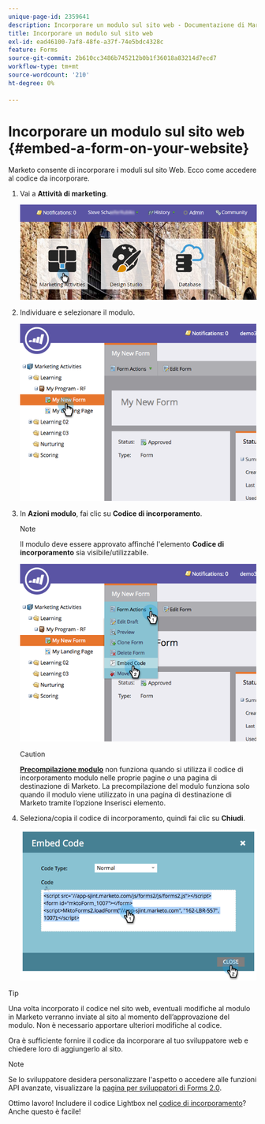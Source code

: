 ```yaml
---
unique-page-id: 2359641
description: Incorporare un modulo sul sito web - Documentazione di Marketo - Documentazione del prodotto
title: Incorporare un modulo sul sito web
exl-id: ead46100-7af8-48fe-a37f-74e5bdc4328c
feature: Forms
source-git-commit: 2b610cc3486b745212b0b1f36018a83214d7ecd7
workflow-type: tm+mt
source-wordcount: '210'
ht-degree: 0%

---
```


# Incorporare un modulo sul sito web {#embed-a-form-on-your-website}

Marketo consente di incorporare i moduli sul sito Web. Ecco come accedere al codice da incorporare.

1. Vai a **Attività di marketing**.

   ![](assets/login-marketing-activities-4.png)

1. Individuare e selezionare il modulo.

   ![](assets/image2014-9-15-12-3a12-3a14.png)

1. In **Azioni modulo**, fai clic su **Codice di incorporamento**.

   >[!NOTE]
   >
   >Il modulo deve essere approvato affinché l&#39;elemento **Codice di incorporamento** sia visibile/utilizzabile.

   ![](assets/image2014-9-15-12-3a12-3a20.png)

   >[!CAUTION]
   >
   >**[Precompilazione modulo](/help/marketo/product-docs/administration/settings/edit-landing-page-settings.md)** non funziona quando si utilizza il codice di incorporamento modulo nelle proprie pagine _o_ una pagina di destinazione di Marketo. La precompilazione del modulo funziona solo quando il modulo viene utilizzato in una pagina di destinazione di Marketo tramite l’opzione Inserisci elemento.

1. Seleziona/copia il codice di incorporamento, quindi fai clic su **Chiudi**.

   ![](assets/image2014-9-15-12-3a12-3a31.png)

>[!TIP]
>
>Una volta incorporato il codice nel sito web, eventuali modifiche al modulo in Marketo verranno inviate al sito al momento dell’approvazione del modulo. Non è necessario apportare ulteriori modifiche al codice.

Ora è sufficiente fornire il codice da incorporare al tuo sviluppatore web e chiedere loro di aggiungerlo al sito.

>[!NOTE]
>
>Se lo sviluppatore desidera personalizzare l&#39;aspetto o accedere alle funzioni API avanzate, visualizzare la [pagina per sviluppatori di Forms 2.0](https://experienceleague.adobe.com/it/docs/marketo-developer/marketo/javascriptapi/forms-api-reference).

Ottimo lavoro! Includere il codice Lightbox nel [codice di incorporamento](/help/marketo/product-docs/demand-generation/forms/form-actions/use-a-form-in-a-lightbox.md)? Anche questo è facile!
